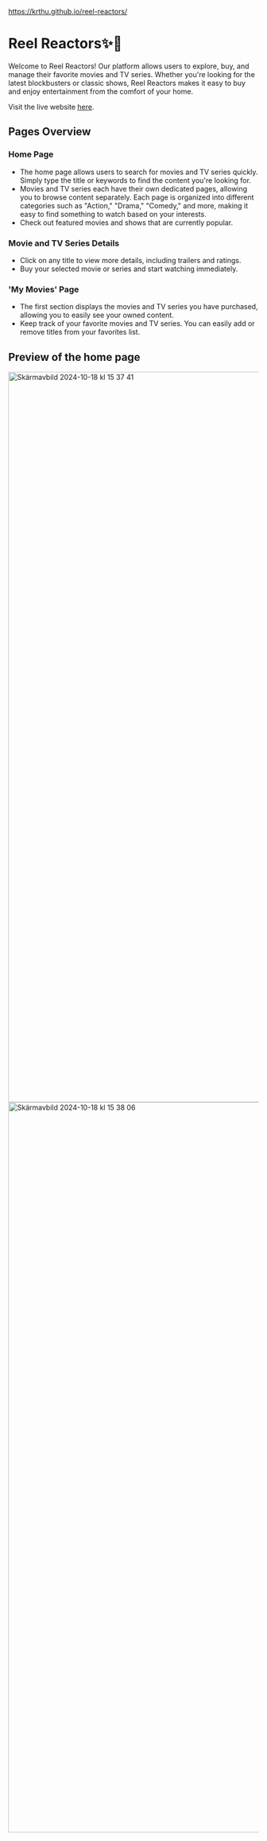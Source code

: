 https://krthu.github.io/reel-reactors/

# Reel Reactors✨🎥

Welcome to Reel Reactors! Our platform allows users to explore, buy, and manage their favorite movies and TV series. Whether you're looking for the latest blockbusters or classic shows, Reel Reactors makes it easy to buy and enjoy entertainment from the comfort of your home.

Visit the live website [here](https://krthu.github.io/reel-reactors/).

## Pages Overview

### Home Page
* The home page allows users to search for movies and TV series quickly. Simply type the title or keywords to find the content you're looking for.
* Movies and TV series each have their own dedicated pages, allowing you to browse content separately. Each page is organized into different categories such as "Action," "Drama," "Comedy," and more, making it easy to find something to watch based on your interests.
* Check out featured movies and shows that are currently popular.

### Movie and TV Series Details
* Click on any title to view more details, including trailers and ratings.
* Buy your selected movie or series and start watching immediately.

### 'My Movies' Page
* The first section displays the movies and TV series you have purchased, allowing you to easily see your owned content.
* Keep track of your favorite movies and TV series. You can easily add or remove titles from your favorites list.

## Preview of the home page

<img width="1470" alt="Skärmavbild 2024-10-18 kl  15 37 41" src="https://github.com/user-attachments/assets/b48de8ef-012a-4c70-8306-69b0bec3b9f7">
<img width="1470" alt="Skärmavbild 2024-10-18 kl  15 38 06" src="https://github.com/user-attachments/assets/0c8c1dbf-611c-4b1d-9997-9bb4a7bc44bb">

